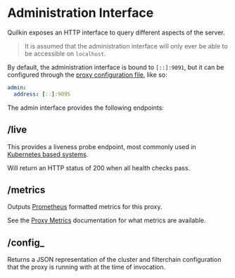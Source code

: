 # Administration Interface

Quilkin exposes an HTTP interface to query different aspects of the server.

> It is assumed that the administration interface will only ever be able to be accessible on `localhost`.

By default, the administration interface is bound to `[::]:9091`, but it can be configured through the 
[proxy configuration file](./proxy-configuration.md), like so:

```yaml
admin:
  address: [::]:9095
```

The admin interface provides the following endpoints:

## /live

This provides a liveness probe endpoint, most commonly used in 
[Kubernetes based systems](https://kubernetes.io/docs/tasks/configure-pod-container/configure-liveness-readiness-startup-probes/#define-a-liveness-command).

Will return an HTTP status of 200 when all health checks pass.

## /metrics

Outputs [Prometheus](https://prometheus.io/) formatted metrics for this proxy.

See the [Proxy Metrics](./proxy.md#metrics) documentation for what metrics are available.

## /config_

Returns a JSON representation of the cluster and filterchain configuration that the proxy is running
with at the time of invocation.
